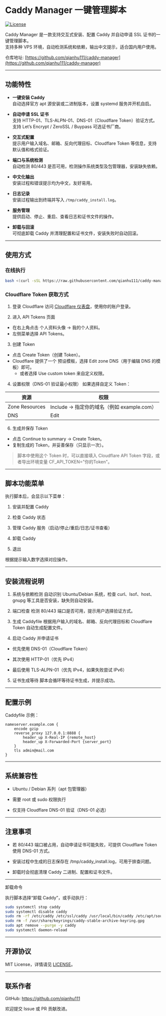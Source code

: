 # Caddy Manager 一键管理脚本

[![License](https://img.shields.io/badge/License-MIT-blue.svg)](LICENSE)

Caddy Manager 是一款支持交互式安装、配置 Caddy 并自动申请 SSL 证书的一键管理脚本。  
支持多种 VPS 环境，自动检测系统和依赖，输出中文提示，适合国内用户使用。

仓库地址: [https://github.com/qianhu111/caddy-manager](https://github.com/qianhu111/caddy-manager)

---

## 功能特性

- **一键安装 Caddy**  
  自动选择官方 apt 源安装或二进制版本，设置 systemd 服务并开机自启。

- **自动申请 SSL 证书**  
  支持 HTTP-01、TLS-ALPN-01、DNS-01（Cloudflare Token）验证方式。  
  支持 Let’s Encrypt / ZeroSSL / Buypass 可选证书厂商。  

- **交互式配置**  
  提示用户输入域名、邮箱、反向代理目标、Cloudflare Token 等信息，支持默认值和格式验证。

- **端口与系统检测**  
  自动检测 80/443 是否可用，检测操作系统类型及包管理器，安装缺失依赖。

- **中文化输出**  
  安装过程和错误提示均为中文，友好易用。

- **日志记录**  
  安装过程输出到终端并写入 `/tmp/caddy_install.log`。

- **服务管理**  
  提供启动、停止、重启、查看日志和证书文件的操作。

- **卸载与回滚**  
  可彻底卸载 Caddy 并清理配置和证书文件，安装失败时自动回滚。

---

## 使用方式

### 在线执行

```bash
bash <(curl -sSL https://raw.githubusercontent.com/qianhu111/caddy-manager/main/caddy-install.sh)
```

### Cloudflare Token 获取方式

1. 登录 Cloudflare
访问 [Cloudflare 仪表盘](https://dash.cloudflare.com)，使用你的账户登录。

2. 进入 API Tokens 页面
  * 在右上角点击 个人资料头像 → 我的个人资料。
  * 左侧菜单选择 API Tokens。

3. 创建 Token
  * 点击 Create Token（创建 Token）。
  * Cloudflare 提供了一个 预设模板，选择 Edit zone DNS（用于编辑 DNS 的模板）即可。
    * 或者选择 Use custom token 来自定义权限。

4. 设置权限（DNS-01 验证最小权限）
如果选择自定义 Token：

| 资源 | 权限 |
|---|---|
| Zone Resources | Include → 指定你的域名（例如 example.com） |
| DNS | Edit |

6. 生成并保存 Token
  * 点击 Continue to summary → Create Token。
  * 复制生成的 Token，并妥善保存（只显示一次）。
  > 脚本中使用这个 Token 时，可以直接填入 Cloudflare API Token 字段，或者导出环境变量 CF_API_TOKEN="你的Token"。

---

## 脚本功能菜单

执行脚本后，会显示以下菜单：

1. 安装并配置 Caddy

2. 检查 Caddy 状态

3. 管理 Caddy 服务（启动/停止/重启/日志/证书查看）

4. 卸载 Caddy

5. 退出

根据提示输入数字选择对应操作。

---

## 安装流程说明

1. 系统与依赖检测
  自动识别 Ubuntu/Debian 系统，检查 curl、lsof、host、gnupg 等工具是否安装，缺失则自动安装。

2. 端口检查
  检测 80/443 端口是否可用，提示用户选择验证方式。

3. 生成 Caddyfile
  根据用户输入的域名、邮箱、反向代理目标和 Cloudflare Token 自动生成配置文件。

4. 启动 Caddy 并申请证书

  * 优先使用 DNS-01（Cloudflare Token）

  * 其次使用 HTTP-01（优先 IPv4）

  * 最后使用 TLS-ALPN-01（优先 IPv4，如果失败尝试 IPv6）

5. 证书生成等待
  脚本会循环等待证书生成，并提示成功。

---

## 配置示例

Caddyfile 示例：

```caddyfile
nameserver.example.com {
    encode gzip
    reverse_proxy 127.0.0.1:8888 {
        header_up X-Real-IP {remote_host}
        header_up X-Forwarded-Port {server_port}
    }
    tls admin@mail.com
}
```

---

## 系统兼容性

* Ubuntu / Debian 系列（apt 包管理器）

* 需要 root 或 sudo 权限执行

* 仅支持 Cloudflare DNS-01 验证（DNS-01 必选）

---

## 注意事项

* 若 80/443 端口被占用，自动申请证书可能失败，可提供 Cloudflare Token 使用 DNS-01 方式。

* 安装过程中生成的日志保存在 /tmp/caddy_install.log，可用于排查问题。

* 卸载时会彻底清理 Caddy 二进制、配置和证书文件。

---

卸载命令

执行脚本选择“卸载 Caddy”，或手动执行：

```bash
sudo systemctl stop caddy
sudo systemctl disable caddy
sudo rm -rf /etc/caddy /etc/ssl/caddy /usr/local/bin/caddy /etc/apt/sources.list.d/caddy-stable.list
sudo rm -f /usr/share/keyrings/caddy-stable-archive-keyring.gpg
sudo apt remove --purge -y caddy
sudo systemctl daemon-reload
```

---

## 开源协议

MIT License，详情请见 [LICENSE](https://github.com/qianhu111/caddy-manager/blob/7dbbffa389c11f90feef9fc2c1e97469beb432c7/LICENSE)。

---

## 联系作者

GitHub: https://github.com/qianhu111

欢迎提交 Issue 或 PR 贡献改进。
